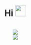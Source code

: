 <h1  align="center">Hi <img src="https://user-images.githubusercontent.com/78107208/137589191-7c5d166d-5f25-406f-a2c3-07c1a9b8bd3f.gif" width="35px"> </h1> <br><div align="center"> <a href="https://discord.com/users/638324859818213380" title="Discord Account"><img src="https://lanyard-profile-readme.vercel.app/api/638324859818213380"></a> </div>
<div align="center">
<a href="https://github.com/must253" title="Github Account"><img src="https://komarev.com/ghpvc/?username=must253"></a>
</div>
